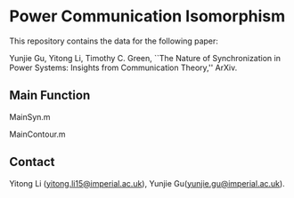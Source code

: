 # Power Communication Isomorphism

This repository contains the data for the following paper:

Yunjie Gu, Yitong Li, Timothy C. Green, ``The Nature of Synchronization in Power Systems: Insights from Communication Theory,'' ArXiv.

## Main Function

MainSyn.m

MainContour.m

## Contact

Yitong Li (yitong.li15@imperial.ac.uk), Yunjie Gu(yunjie.gu@imperial.ac.uk).
